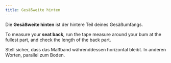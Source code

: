 ```yaml
---
title: Gesäßweite hinten
---
```


Die **Gesäßweite hinten** ist der hintere Teil deines Gesäßumfangs.

To measure your **seat back**, run the tape measure around your bum at the fullest part, and check the length of the back part.

Stell sicher, dass das Maßband währenddessen horizontal bleibt. In anderen Worten, parallel zum Boden.
